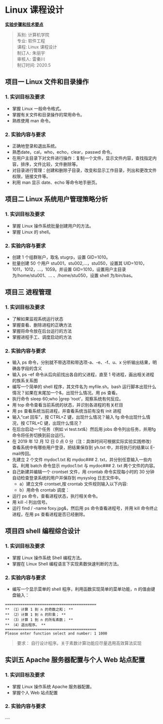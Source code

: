 # Linux 课程设计
[**实验步骤和技术要点**](https://github.com/Feldan/GDUST-DabianPractice/blob/main/Linux课程设计/实验报告.md)
>系别: 计算机学院  
>专业: 软件工程  
>课程: Linux 课程设计  
>制订人: 朱丽宇  
>审核人: 雷秦川  
>制订时间: 2020.5

## 项目一 Linux 文件和目录操作
### 1. 实训目标及要求  
- 掌握 Linux 一般命令格式。
- 掌握有关文件和目录操作的常用命令。
- 熟练使用 man 命令。  
### 2.  实验内容与要求
- 正确地登录和退出系统。
- 熟悉date，cal，who，echo，clear，passwd 命令。
- 在用户主目录下对文件进行操作：复制一个文件，显示文件内容，查找指定内容，排序，文件比较，文件删除等。
- 对目录进行管理：创建和删除子目录，改变和显示工作目录，列出和更改文件权限，链接文件等。
- 利用 man 显示 date、echo 等命令地手册页。
## 项目二 Linux 系统用户管理策略分析
### 1. 实训目标及要求
- 掌握 Linux 操作系统批量创建用户的方法。
- 掌握 Linux 的 shell。
### 2.  实验内容与要求
- 创建 1 个组群账户，取名 stugrp，设置 GID=1010。
- 批量创建 50 个用户 stu001，stu002,...，stu050，设置其 UID=1010，1011，1012，...，1059。并设置 GID=1010，设置用户主目录为/home/stu001、... 、/home/stu050，设置 shell 为/bin/bas。

## 项目三 进程管理
### 1. 实训目标及要求   
- 了解如果监视系统运行状态  
- 掌握查看、删除进程的正确方法  
- 掌握将命令放在后台运行的方法  
- 掌握进程手工、调度启动的方法  
### 2.  实验内容与要求
- 输入 ps 命令，分别就不带选项和带选项-a、-e、-f、u、x 分析输出结果，明确各字段的含义
- 输入 ps –ef 命令从后向前找出各自的父进程，直至 1 号进程，画出相关进程的族系关系图
- 编写一个简单的 shell 程序，其文件名为 myfile.sh。bash 运行脚本出现什么情况？如果在末尾加一个&，出现什么情况。用 ps 查看。
- 执行命令 sleep 60;who |grep ‘root’，观察系统有何反应。
- 用 top 命令查看当前系统的状态，并识别各进程的有关栏目
- 用 ps 查看系统当前进程，并查看系统当前有没有 init 进程
- 输入“cat 回车”，按 CTRL+Z 键，出现什么情况？输入 fg 命令出现什么情况，按 CTRL+C 键，出现什么情况？
- 在后台启动一个任务（例如 vi test.txt&）然后用 jobs 命令列出任务，并用fg 命令将任务切换到前台运行。
- 在 2019 年 12 月 12 日 0 点 0 分（注：具体时间可根据实际实验实践修改）查看系统中有哪些用户登录，把结果保存到 yh.txt 中，并将执行的结果以 E-mail传回。
- 先建立 2 个文件 mydoc1.txt 和 mydoc### 2. txt，并分别任意输入一些内容。利用 batch 命令显示 mydoc1.txt 与 mydoc### 2. txt 两个文件的内容。
- 自己新建并编辑一个 crontset 文件，用 crontab 命令实现每小时的 30 分钟自动检查登录系统的用户并保存到 mysyslog 日志文件中。
    - a）建立文件 crontset,按 crontab 文件规则输入以下内容:
    - b）用命令 crontab 调度：
- 运行 ps 命令，查看进程状态，执行相关命令。
- 用 kill -l 列出信号。
- 运行 find / -name foxy.jpg&，然后用 ps 命令查看进程号，并用 kill 命令终止进程，在用 ps 查看进程是否已经删除。
## 项目四 shell 编程综合设计
### 1. 实训目标及要求
- 掌握 Linux 操作系统 Shell 编程方法。
- 掌握在 Linux Shell 编程语言下实现素数快速判断的方法。
### 2.  实验内容与要求
- 编写一个显示菜单的 shell 程序，利用函数实现简单的菜单功能，n 的值由键盘输入：
```
==========================================
** （1）计算 1 到 n 的奇数之和； **
** （2）计算 1 到 n 的阶乘； **
** （3）计算 1 到 n 的所有素数； **
** （4）退出程序。 ** 
========================================== 
Please enter function select and number: 1 1000
```
> 要求： 自行设计程序。关于素数计算功能应尽量选用高效算法实现  
## 实训五 Apache 服务器配置与个人 Web 站点配置
### 1. 实训目标及要求
- 掌握 Linux 操作系统 Apache 服务器配置。
- 掌握个人 Web 站点配置
### 2.  实验内容与要求
....